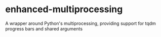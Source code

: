 # enhanced-multiprocessing
A wrapper around Python's multiprocessing, providing support for tqdm progress bars and shared arguments  
